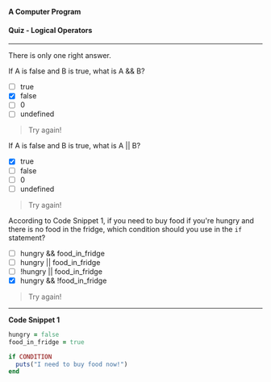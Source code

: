**A Computer Program**

#### Quiz - Logical Operators

---

There is only one right answer.

If A is false and B is true, what is A && B?
  - [ ] true
  - [x] false
  - [ ] 0
  - [ ] undefined

> Try again!

If A is false and B is true, what is A || B?
  - [x] true
  - [ ] false
  - [ ] 0
  - [ ] undefined

> Try again!

According to Code Snippet 1, if you need to buy food if you're hungry and there
is no food in the fridge, which condition should you use in the `if` statement?
  - [ ] hungry && food_in_fridge
  - [ ] hungry || food_in_fridge
  - [ ] !hungry || food_in_fridge
  - [x] hungry && !food_in_fridge

> Try again!

---

**Code Snippet 1**

```ruby
hungry = false
food_in_fridge = true

if CONDITION
  puts("I need to buy food now!")
end
```
